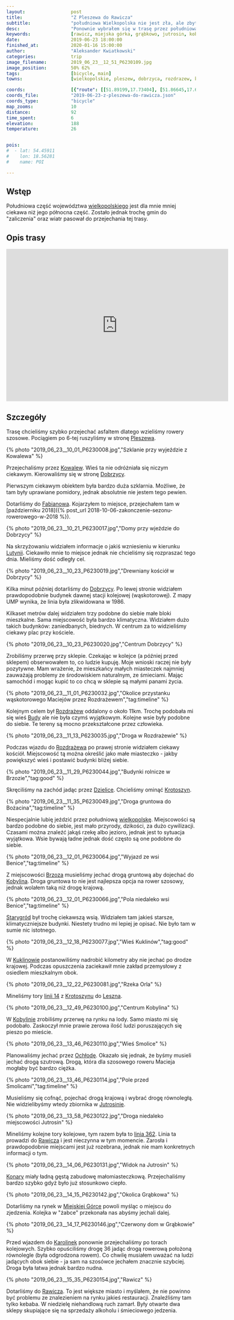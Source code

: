 ```yaml
---
layout:                 post
title:                  "Z Pleszewa do Rawicza"
subtitle:               "południowa Wielkopolska nie jest zła, ale zbyt przekształcona przez człowieka"
desc:                   "Ponownie wybrałem się w trasę przez południową część Wielkopolski. Tym razem chciałem przejechać szybko rowerem szosowym. Kolejny raz dochodzę do wniosku, że chcąc obcować z przyrodą to należy wybrać północne części Polski."
keywords:               [rawicz, miejska górka, grąbkowo, jutrosin, kobylin, benice, krotoszyn, lato, ciepło, południowa wielkopolska, dzielice, rozdrażew, dobrzyca, kowalew, pleszew]
date:                   2019-06-23 18:00:00
finished_at:            2020-01-16 15:00:00
author:                 "Aleksander Kwiatkowski"
categories:             trip
image_filename:         2019_06_23__12_51_P6230109.jpg
image_position:         50% 62%
tags:                   [bicycle, main]
towns:                  [wielkopolskie, pleszew, dobrzyca, rozdrazew, krotoszyn, kobylin, jutrosin, miejska_gorka, rawicz]

coords:                 [{"route": [[51.89199,17.73404], [51.86645,17.60478], [51.81279,17.56598], [51.78062,17.50487], [51.73876,17.47140], [51.73450,17.43432], [51.74779,17.38660], [51.72897,17.27313], [51.71579,17.22627], [51.70749,17.18833], [51.66013,17.15348], [51.65651,17.04242], [51.66482,16.99504], [51.62775,16.89548], [51.61080,16.86561], [51.60696,16.84054]], "type": "bicycle"}]
coords_file:            "2019-06-23-z-pleszewa-do-rawicza.json"
coords_type:            "bicycle"
map_zooms:              10
distance:               92
time_spent:             6
elevation:              188
temperature:            26


pois:
#  - lat: 54.45911
#    lon: 18.56281
#    name: POI

---
```


[wiki-wielkopolskie]: https://pl.wikipedia.org/wiki/Wojew%C3%B3dztwo_wielkopolskie
[wiki-pleszew]: https://pl.wikipedia.org/wiki/Pleszew
[wiki-kowalew]: https://pl.wikipedia.org/wiki/Kowalew_(powiat_pleszewski)
[wiki-dobrzyca]: https://pl.wikipedia.org/wiki/Dobrzyca
[wiki-fabianow]: https://pl.wikipedia.org/wiki/Fabian%C3%B3w_(powiat_pleszewski)
[wiki-lutynia]: https://pl.wikipedia.org/wiki/Lutynia_(powiat_pleszewski)
[wiki-rozdrazew]: https://pl.wikipedia.org/wiki/Rozdra%C5%BCew
[wiki-budy]: https://pl.wikipedia.org/wiki/Budy_(powiat_krotoszy%C5%84ski)
[wiki-dzielice]: https://pl.wikipedia.org/wiki/Dzielice
[wiki-krotoszyn]: https://pl.wikipedia.org/wiki/Krotoszyn
[wiki-wielkopolska]: https://pl.wikipedia.org/wiki/Wielkopolska
[wiki-brzoza]: https://pl.wikipedia.org/wiki/Brzoza_(powiat_krotoszy%C5%84ski)
[wiki-kobylin]: https://pl.wikipedia.org/wiki/Kobylin
[wiki-starygrod]: https://pl.wikipedia.org/wiki/Starygr%C3%B3d
[wiki-kuklinow]: https://pl.wikipedia.org/wiki/Kuklin%C3%B3w_(wie%C5%9B)
[wiki-leszno]: https://pl.wikipedia.org/wiki/Leszno
[wiki-ochloda]: https://pl.wikipedia.org/wiki/Och%C5%82oda
[wiki-jutrosin]: https://pl.wikipedia.org/wiki/Jutrosin
[wiki-rawicz]: https://pl.wikipedia.org/wiki/Rawicz
[wiki-konary]: https://pl.wikipedia.org/wiki/Konary_(powiat_rawicki)
[wiki-miejska-gorka]:https://pl.wikipedia.org/wiki/Miejska_G%C3%B3rka
[wiki-karolinki]: https://pl.wikipedia.org/wiki/Karolinki
[wiki-linia-14]: https://pl.wikipedia.org/wiki/Linia_kolejowa_nr_14
[wiki-linia-362]: https://pl.wikipedia.org/wiki/Linia_kolejowa_nr_362

## Wstęp

Południowa część województwa [wielkopolskiego][wiki-wielkopolskie] jest dla mnie
mniej ciekawa niż jego północna część. Zostało jednak trochę gmin do "zaliczenia"
oraz wiatr pasował do przejechania tej trasy.

## Opis trasy

<iframe height='405' width='590' frameborder='0' allowtransparency='true' scrolling='no' src='https://www.strava.com/activities/2474094833/embed/92886e9f9927e53344a069fedce575a83b04de3c'></iframe>

## Szczegóły

Trasę chcieliśmy szybko przejechać asfaltem dlatego wzieliśmy rowery szosowe.
Pociągiem po 6-tej ruszyliśmy w stronę [Pleszewa][wiki-pleszew].

{% photo "2019_06_23__10_01_P6230008.jpg","Szklanie przy wyjeździe z Kowalewa" %}

Przejechaliśmy przez [Kowalew][wiki-kowalew]. Wieś ta nie odróżniała się niczym ciekawym.
Kierowaliśmy się w stronę [Dobrzycy][wiki-dobrzyca].

Pierwszym ciekawym obiektem była bardzo duża szklarnia. Możliwe, że tam były
uprawiane pomidory, jednak absolutnie nie jestem tego pewien.

Dotarliśmy do [Fabianowa][wiki-fabianow]. Kojarzyłem to miejsce, przejechałem tam w
[październiku 2018]({% post_url 2018-10-06-zakonczenie-sezonu-rowerowego-w-2018 %}).

{% photo "2019_06_23__10_21_P6230017.jpg","Domy przy wjeździe do Dobrzycy" %}

Na skrzyżowaniu widziałem informacje o jakiś wzniesieniu
w kierunku [Lutynii][wiki-lutynia]. Ciekawiło mnie to miejsce jednak
nie chcieliśmy się rozpraszać tego dnia. Mieliśmy dość odległy cel.

{% photo "2019_06_23__10_23_P6230019.jpg","Drewniany kościół w Dobrzycy" %}

Kilka minut później dotarliśmy do [Dobrzycy][wiki-dobrzyca]. Po lewej stronie
widziałem prawdopodobnie budynek dawnej stacji kolejowej (wąskotorowej). Z mapy UMP
wynika, że linia była zlikwidowana w 1986.

Kilkaset metrów dalej widziałem trzy podobne do siebie małe bloki mieszkalne. Sama miejscowość
była bardzo klimatyczna. Widziałem dużo takich budynków: zaniedbanych, biednych.
W centrum za to widzieliśmy ciekawy plac przy kościele.

{% photo "2019_06_23__10_23_P6230020.jpg","Centrum Dobrzycy" %}

Zrobiliśmy przerwę przy sklepie. Czekając w kolejce (a później przed sklepem)
obserwowałem to, co ludzie kupuję. Moje wnioski raczej nie były
pozytywne. Mam wrażenie, że mieszkańcy małych miasteczek najmniej zauważają
problemy ze środowiskiem naturalnym, ze śmieciami. Mając samochód i mogąc kupić
to co chcą w sklepie są małymi panami życia.

{% photo "2019_06_23__11_01_P6230032.jpg","Okolice przystanku wąskotorowego Maciejów przez Rozdrażewem","tag:timeline" %}

Kolejnym celem był [Rozdrażew][wiki-rozdrazew] oddalony o około 11km.
Trochę podobała mi się wieś [Budy][wiki-budy] ale nie była czymś wyjątkowym.
Kolejne wsie były podobne do siebie. Te tereny są mocno przekształcone przez
człowieka.

{% photo "2019_06_23__11_13_P6230035.jpg","Droga w Rozdrażewie" %}

Podczas wjazdu do [Rozdrażewa][wiki-rozdrazew] po prawej stronie widziałem ciekawy
kościół. Miejscowość tą można określić jako małe miasteczko - jakby powiększyć wieś
i postawić budynki bliżej siebie.

{% photo "2019_06_23__11_29_P6230044.jpg","Budynki rolnicze w Brzozie","tag:good" %}

Skręciliśmy na zachód jadąc przez [Dzielice][wiki-dzielice]. Chcieliśmy
ominąć [Krotoszyn][wiki-krotoszyn].

{% photo "2019_06_23__11_35_P6230049.jpg","Droga gruntowa do Bożacina","tag:timeline" %}

Niespecjalnie lubię jeździć przez południową [wielkopolskę][wiki-wielkopolska].
Miejscowości są bardzo podobne do siebie, jest mało przyrody, dzikości,
za dużo cywilizacji. Czasami można znaleźć jakąś rzekę albo jezioro, jednak jest to
sytuacja wyjątkowa. Wsie bywają ładne jednak dość często są one podobne do siebie.

{% photo "2019_06_23__12_01_P6230064.jpg","Wyjazd ze wsi Benice","tag:timeline" %}

Z miejscowości [Brzoza][wiki-brzoza] musieliśmy jechać drogą gruntową
aby dojechać do [Kobylina][wiki-kobylin]. Droga gruntowa to nie jest najlepsza
opcja na rower szosowy, jednak wolałem taką niż drogę krajową.

{% photo "2019_06_23__12_01_P6230066.jpg","Pola niedaleko wsi Benice","tag:timeline" %}

[Starygród][wiki-starygrod] był trochę ciekawszą wsią. Widziałem tam jakieś
starsze, klimatyczniejsze budynki. Niestety trudno mi lepiej je opisać.
Nie było tam w sumie nic istotnego.

{% photo "2019_06_23__12_18_P6230077.jpg","Wieś Kuklinów","tag:good" %}

W [Kuklinowie][wiki-kuklinow] postanowiliśmy nadrobić kilometry aby nie
jechać po drodze krajowej. Podczas opuszczenia zaciekawił mnie zakład przemysłowy
z osiedlem mieszkalnym obok.

{% photo "2019_06_23__12_22_P6230081.jpg","Rzeka Orla" %}

Mineliśmy tory [linii 14][wiki-linia-14] z [Krotoszynu][wiki-krotoszyn]
do [Leszna][wiki-leszno].

{% photo "2019_06_23__12_49_P6230100.jpg","Centrum Kobylina" %}

W [Kobylinie][wiki-kobylin] zrobiliśmy przerwę na rynku na lody.
Samo miasto mi się podobało. Zaskoczył mnie prawie zerowa ilość ludzi
poruszających się pieszo po mieście.

{% photo "2019_06_23__13_46_P6230110.jpg","Wieś Smolice" %}

Planowaliśmy jechać przez [Ochłodę][wiki-ochloda]. Okazało się jednak, że
byśmy musieli jechać drogą szutrową. Drogą, która dla szosowego roweru
Macieja mogłaby być bardzo ciężka.

{% photo "2019_06_23__13_46_P6230114.jpg","Pole przed Smolicami","tag:timeline" %}

Musieliśmy się cofnąć, pojechać drogą krajową i wybrać drogę równoległą.
Nie widzielibyśmy wtedy zbiornika w [Jutrosinie][wiki-jutrosin].

{% photo "2019_06_23__13_58_P6230122.jpg","Droga niedaleko miejscowości Jutrosin" %}

Mineliśmy kolejne tory kolejowe, tym razem była to [linia 362][wiki-linia-362].
Linia ta prowadzi do [Rawicza][wiki-rawicz] i jest nieczynna w tym momencie.
Zarosła i prawdopodobnie miejscami jest już rozebrana, jednak nie mam
konkretnych informacji o tym.

{% photo "2019_06_23__14_06_P6230131.jpg","Widok na Jutrosin" %}

[Konary][wiki-konary] miały ładną gęstą zabudowę małomiasteczkową.
Przejechaliśmy bardzo szybko gdyż było już stosunkowo ciepło.

{% photo "2019_06_23__14_15_P6230142.jpg","Okolica Grąbkowa" %}

Dotarliśmy na rynek w [Miejskiej Górce][wiki-miejska-gorka]
powoli myśląc o miejscu do zjedzenia.
Kolejka w "żabce" przekonała nas abyśmy jechali dalej.

{% photo "2019_06_23__14_17_P6230146.jpg","Czerwony dom w Grąbkowie" %}

Przed wjazdem do [Karolinek][wiki-karolinki] ponownie przejechaliśmy
po torach kolejowych. Szybko opuściliśmy drogę 36 jadąc drogą rowerową
położoną równolegle (była odgrodzona rowem). Co chwilę musiałem uważać na
ludzi jadących obok siebie - ja sam na szosówce jechałem znacznie szybciej.
Droga była łatwa jednak bardzo nudna.

{% photo "2019_06_23__15_35_P6230154.jpg","Rawicz" %}

Dotarliśmy do [Rawicza][wiki-rawicz]. To jest większe miasto i myślałem, że nie powinno być
problemu ze znalezieniem na rynku jakieś restauracji. Znaleźliśmy tam tylko kebaba.
W niedzielę niehandlową ruch zamarł. Były otwarte dwa sklepy skupiające się na
sprzedaży alkoholu i śmieciowego jedzenia.
